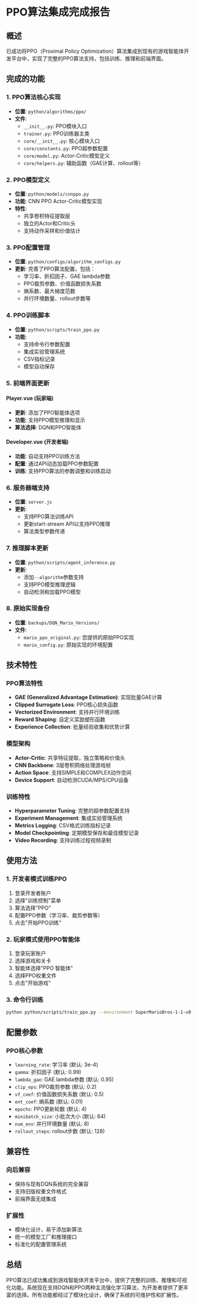 # PPO算法集成完成报告

## 概述
已成功将PPO（Proximal Policy Optimization）算法集成到现有的游戏智能体开发平台中，实现了完整的PPO算法支持，包括训练、推理和前端界面。

## 完成的功能

### 1. PPO算法核心实现
- **位置**: `python/algorithms/ppo/`
- **文件**:
  - `__init__.py`: PPO模块入口
  - `trainer.py`: PPO训练器主类
  - `core/__init__.py`: 核心模块入口
  - `core/constants.py`: PPO超参数配置
  - `core/model.py`: Actor-Critic模型定义
  - `core/helpers.py`: 辅助函数（GAE计算、rollout等）

### 2. PPO模型定义
- **位置**: `python/models/cnnppo.py`
- **功能**: CNN PPO Actor-Critic模型实现
- **特性**: 
  - 共享卷积特征提取层
  - 独立的Actor和Critic头
  - 支持动作采样和价值估计

### 3. PPO配置管理
- **位置**: `python/configs/algorithm_configs.py`
- **更新**: 完善了PPO算法配置，包括：
  - 学习率、折扣因子、GAE lambda参数
  - PPO裁剪参数、价值函数损失系数
  - 熵系数、最大梯度范数
  - 并行环境数量、rollout步数等

### 4. PPO训练脚本
- **位置**: `python/scripts/train_ppo.py`
- **功能**: 
  - 支持命令行参数配置
  - 集成实验管理系统
  - CSV指标记录
  - 模型自动保存

### 5. 前端界面更新

#### Player.vue (玩家端)
- **更新**: 添加了PPO智能体选项
- **功能**: 支持PPO模型推理和显示
- **算法选择**: DQN和PPO智能体

#### Developer.vue (开发者端)
- **功能**: 自动支持PPO训练方法
- **配置**: 通过API动态加载PPO参数配置
- **训练**: 支持PPO算法的参数调整和训练启动

### 6. 服务器端支持
- **位置**: `server.js`
- **更新**: 
  - 支持PPO算法训练API
  - 更新start-stream API以支持PPO推理
  - 算法类型参数传递

### 7. 推理脚本更新
- **位置**: `python/scripts/agent_inference.py`
- **更新**:
  - 添加`--algorithm`参数支持
  - 支持PPO模型推理逻辑
  - 自动检测和加载PPO模型

### 8. 原始实现备份
- **位置**: `backups/DQN_Mario_Versions/`
- **文件**:
  - `mario_ppo_original.py`: 您提供的原始PPO实现
  - `mario_config.py`: 原始实现的环境配置

## 技术特性

### PPO算法特性
- **GAE (Generalized Advantage Estimation)**: 实现批量GAE计算
- **Clipped Surrogate Loss**: PPO核心损失函数
- **Vectorized Environment**: 支持并行环境训练
- **Reward Shaping**: 自定义奖励塑形函数
- **Experience Collection**: 批量经验收集和优势计算

### 模型架构
- **Actor-Critic**: 共享特征提取，独立策略和价值头
- **CNN Backbone**: 3层卷积网络处理游戏帧
- **Action Space**: 支持SIMPLE和COMPLEX动作空间
- **Device Support**: 自动检测CUDA/MPS/CPU设备

### 训练特性
- **Hyperparameter Tuning**: 完整的超参数配置支持
- **Experiment Management**: 集成实验管理系统
- **Metrics Logging**: CSV格式训练指标记录
- **Model Checkpointing**: 定期模型保存和最佳模型记录
- **Video Recording**: 支持训练过程视频录制

## 使用方法

### 1. 开发者模式训练PPO
1. 登录开发者账户
2. 选择"训练控制"菜单
3. 算法选择"PPO"
4. 配置PPO参数（学习率、裁剪参数等）
5. 点击"开始PPO训练"

### 2. 玩家模式使用PPO智能体
1. 登录玩家账户
2. 选择游戏和关卡
3. 智能体选择"PPO 智能体"
4. 选择PPO权重文件
5. 点击"开始游戏"

### 3. 命令行训练
```bash
python python/scripts/train_ppo.py --environment SuperMarioBros-1-1-v0 --episodes 1000 --learning-rate 3e-4
```

## 配置参数

### PPO核心参数
- `learning_rate`: 学习率 (默认: 3e-4)
- `gamma`: 折扣因子 (默认: 0.99)
- `lambda_gae`: GAE lambda参数 (默认: 0.95)
- `clip_eps`: PPO裁剪参数 (默认: 0.2)
- `vf_coef`: 价值函数损失系数 (默认: 0.5)
- `ent_coef`: 熵系数 (默认: 0.01)
- `epochs`: PPO更新轮数 (默认: 4)
- `minibatch_size`: 小批次大小 (默认: 64)
- `num_env`: 并行环境数量 (默认: 8)
- `rollout_steps`: rollout步数 (默认: 128)

## 兼容性

### 向后兼容
- 保持与现有DQN系统的完全兼容
- 支持旧版权重文件格式
- 前端界面无缝集成

### 扩展性
- 模块化设计，易于添加新算法
- 统一的模型工厂和推理接口
- 标准化的配置管理系统

## 总结

PPO算法已成功集成到游戏智能体开发平台中，提供了完整的训练、推理和可视化功能。系统现在支持DQN和PPO两种主流强化学习算法，为开发者提供了更丰富的选择。所有功能都经过了模块化设计，确保了系统的可维护性和扩展性。



